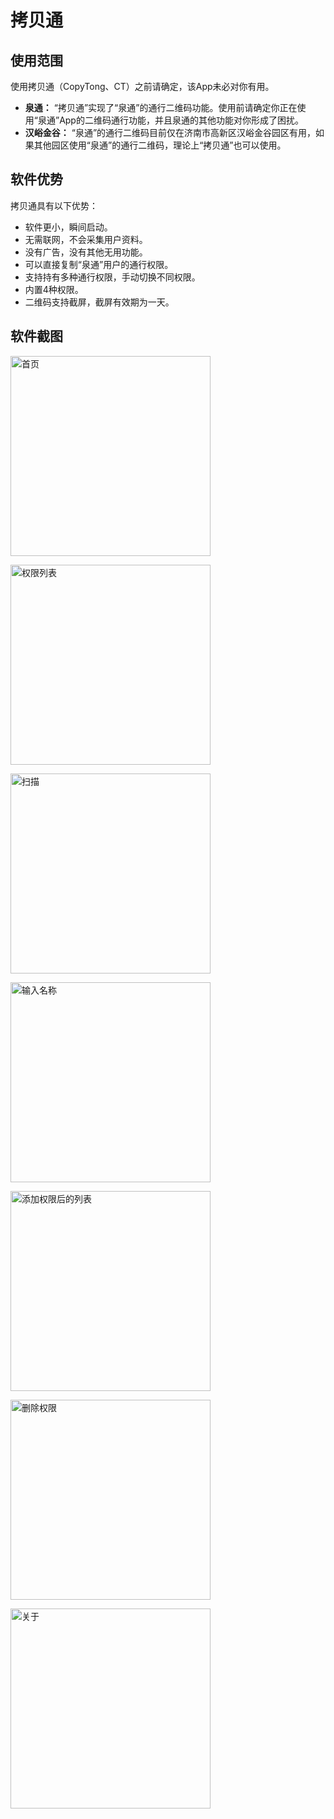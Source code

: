 # 拷贝通 

## 使用范围
使用拷贝通（CopyTong、CT）之前请确定，该App未必对你有用。

* **泉通：** “拷贝通”实现了“泉通”的通行二维码功能。使用前请确定你正在使用“泉通”App的二维码通行功能，并且泉通的其他功能对你形成了困扰。
* **汉峪金谷：** “泉通”的通行二维码目前仅在济南市高新区汉峪金谷园区有用，如果其他园区使用“泉通”的通行二维码，理论上“拷贝通”也可以使用。

## 软件优势
拷贝通具有以下优势：

*  软件更小，瞬间启动。
*  无需联网，不会采集用户资料。
*  没有广告，没有其他无用功能。
*  可以直接复制“泉通”用户的通行权限。
*  支持持有多种通行权限，手动切换不同权限。
*  内置4种权限。
*  二维码支持截屏，截屏有效期为一天。

## 软件截图

<p><img width="320" src="1.png" alt="首页"></p>
<p><img width="320" src="2.png" alt="权限列表"></p>
<p><img width="320" src="3.jpg" alt="扫描"></p>
<p><img width="320" src="4.jpg" alt="输入名称"></p>
<p><img width="320" src="5.jpg" alt="添加权限后的列表"></p>
<p><img width="320" src="6.jpg" alt="删除权限"></p>
<p><img width="320" src="7.png" alt="关于"></p>

 
 
 
 